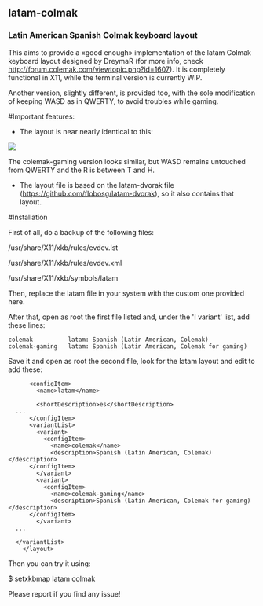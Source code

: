 ## latam-colmak
### Latin American Spanish Colmak keyboard layout

This aims to provide a «good enough» implementation of the latam Colmak keyboard layout designed by DreymaR (for more info, check http://forum.colemak.com/viewtopic.php?id=1607). It is completely functional in X11, while the terminal version is currently WIP.

Another version, slightly different, is provided too, with the sole modification of keeping WASD as in QWERTY, to avoid troubles while gaming.

#Important features:
- The layout is near nearly identical to this:

![](https://dl.dropboxusercontent.com/u/14504410/Keyboards/dreymar/doc/locale/Cmk-eD-latam-ksym_Xm.png)

The colemak-gaming version looks similar, but WASD remains untouched from QWERTY and the R is between T and H.

- The layout file is based on the latam-dvorak file (https://github.com/flobosg/latam-dvorak), so it also contains that layout.


#Installation

First of all, do a backup of the following files:

/usr/share/X11/xkb/rules/evdev.lst

/usr/share/X11/xkb/rules/evdev.xml

/usr/share/X11/xkb/symbols/latam

Then, replace the latam file in your system with the custom one provided here.

After that, open as root the first file listed and, under the '! variant' list, add these lines:

	colemak          latam: Spanish (Latin American, Colemak)
	colemak-gaming   latam: Spanish (Latin American, Colemak for gaming)

Save it and open as root the second file, look for the latam layout and edit to add these:

```    <layout>
      <configItem>
        <name>latam</name>
		          
        <shortDescription>es</shortDescription>
  ...
      </configItem>
      <variantList>
        <variant>
          <configItem>
            <name>colemak</name>
            <description>Spanish (Latin American, Colemak)</description>
	  </configItem>
        </variant>
        <variant>
          <configItem>
            <name>colemak-gaming</name>
            <description>Spanish (Latin American, Colemak for gaming)</description>
	  </configItem>
        </variant>
  ...
  
  </variantList>
    </layout>
```

Then you can try it using:

$ setxkbmap latam colmak


Please report if you find any issue!
